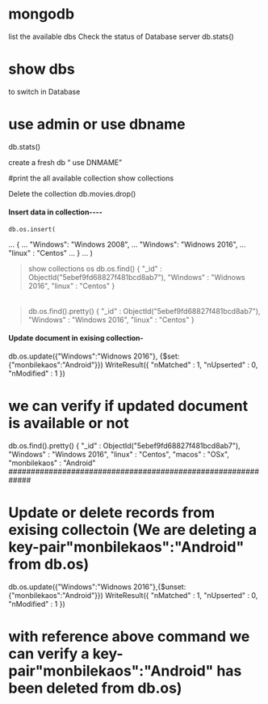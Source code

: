 # mongodb
list the available dbs
Check the status of Database server
db.stats() 
# show dbs
to switch in Database
# use admin or use dbname
db.stats() 

create a fresh db 
“ use DNMAME”


#print the all available collection
show collections

Delete the collection 
db.movies.drop()

#### Insert data in collection----
	db.os.insert(
...  {
...    "Windows": "Windows 2008",
...    "Windows": "Widnows 2016",
...    "linux" : "Centos"
... }
... )
> show collections
os
>  db.os.find()
{ "_id" : ObjectId("5ebef9fd68827f481bcd8ab7"), "Windows" : "Widnows 2016", "linux" : "Centos" }
###### 
> db.os.find().pretty()
{
	"_id" : ObjectId("5ebef9fd68827f481bcd8ab7"),
	"Windows" : "Windows 2016",
	"linux" : "Centos"
}

#### Update document in exising collection-
db.os.update({"Windows":"Widnows 2016"}, {$set: {"monbilekaos":"Android"}})
WriteResult({ "nMatched" : 1, "nUpserted" : 0, "nModified" : 1 })
# we can verify if updated document is available or not 
db.os.find().pretty()
{
	"_id" : ObjectId("5ebef9fd68827f481bcd8ab7"),
	"Windows" : "Windows 2016",
	"linux" : "Centos",
	"macos" : "OSx",
	"monbilekaos" : "Android"
#############################################################
# Update or delete records from exising collectoin (We are deleting a key-pair"monbilekaos":"Android" from db.os)
db.os.update({"Windows":"Widnows 2016"},{$unset: {"monbilekaos":"Android"}})
WriteResult({ "nMatched" : 1, "nUpserted" : 0, "nModified" : 1 })

# with reference above command we can verify a key-pair"monbilekaos":"Android" has been deleted from db.os)






